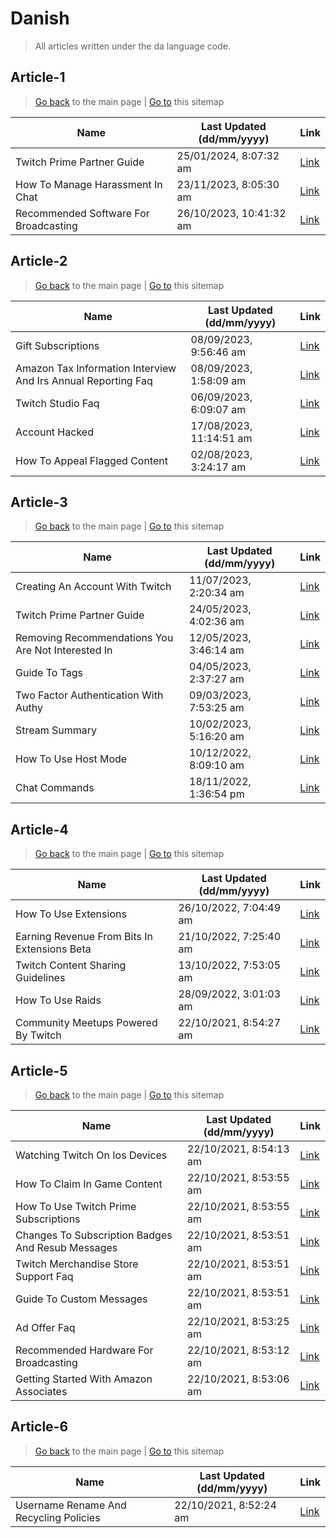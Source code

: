 # Danish
> All articles written under the da language code. 

## Article-1
> [Go back](../README.md) to the main page | [Go to](https://help.twitch.tv/s/sitemap-topicarticle-1.xml) this sitemap

| Name                                  | Last Updated (dd/mm/yyyy) | Link                                                                                        |
|---------------------------------------|---------------------------|---------------------------------------------------------------------------------------------|
| Twitch Prime Partner Guide            | 25/01/2024, 8:07:32 am    | [Link](https://help.twitch.tv/s/article/twitch-prime-partner-guide?language=da)             |
| How To Manage Harassment In Chat      | 23/11/2023, 8:05:30 am    | [Link](https://help.twitch.tv/s/article/how-to-manage-harassment-in-chat?language=da)       |
| Recommended Software For Broadcasting | 26/10/2023, 10:41:32 am   | [Link](https://help.twitch.tv/s/article/recommended-software-for-broadcasting?language=da)  |



## Article-2
> [Go back](../README.md) to the main page | [Go to](https://help.twitch.tv/s/sitemap-topicarticle-2.xml) this sitemap

| Name                                                          | Last Updated (dd/mm/yyyy) | Link                                                                                                                |
|---------------------------------------------------------------|---------------------------|---------------------------------------------------------------------------------------------------------------------|
| Gift Subscriptions                                            | 08/09/2023, 9:56:46 am    | [Link](https://help.twitch.tv/s/article/gift-subscriptions?language=da)                                             |
| Amazon Tax Information Interview And Irs Annual Reporting Faq | 08/09/2023, 1:58:09 am    | [Link](https://help.twitch.tv/s/article/amazon-tax-information-interview-and-irs-annual-reporting-faq?language=da)  |
| Twitch Studio Faq                                             | 06/09/2023, 6:09:07 am    | [Link](https://help.twitch.tv/s/article/twitch-studio-faq?language=da)                                              |
| Account Hacked                                                | 17/08/2023, 11:14:51 am   | [Link](https://help.twitch.tv/s/article/account-hacked?language=da)                                                 |
| How To Appeal Flagged Content                                 | 02/08/2023, 3:24:17 am    | [Link](https://help.twitch.tv/s/article/how-to-appeal-flagged-content?language=da)                                  |



## Article-3
> [Go back](../README.md) to the main page | [Go to](https://help.twitch.tv/s/sitemap-topicarticle-3.xml) this sitemap

| Name                                               | Last Updated (dd/mm/yyyy) | Link                                                                                                     |
|----------------------------------------------------|---------------------------|----------------------------------------------------------------------------------------------------------|
| Creating An Account With Twitch                    | 11/07/2023, 2:20:34 am    | [Link](https://help.twitch.tv/s/article/creating-an-account-with-twitch?language=da)                     |
| Twitch Prime Partner Guide                         | 24/05/2023, 4:02:36 am    | [Link](https://help.twitch.tv/s/article/twitch-prime-partner-guide?language=da)                          |
| Removing Recommendations You Are Not Interested In | 12/05/2023, 3:46:14 am    | [Link](https://help.twitch.tv/s/article/Removing-recommendations-you-are-not-interested-in?language=da)  |
| Guide To Tags                                      | 04/05/2023, 2:37:27 am    | [Link](https://help.twitch.tv/s/article/guide-to-tags?language=da)                                       |
| Two Factor Authentication With Authy               | 09/03/2023, 7:53:25 am    | [Link](https://help.twitch.tv/s/article/two-factor-authentication-with-authy?language=da)                |
| Stream Summary                                     | 10/02/2023, 5:16:20 am    | [Link](https://help.twitch.tv/s/article/stream-summary?language=da)                                      |
| How To Use Host Mode                               | 10/12/2022, 8:09:10 am    | [Link](https://help.twitch.tv/s/article/how-to-use-host-mode?language=da)                                |
| Chat Commands                                      | 18/11/2022, 1:36:54 pm    | [Link](https://help.twitch.tv/s/article/chat-commands?language=da)                                       |



## Article-4
> [Go back](../README.md) to the main page | [Go to](https://help.twitch.tv/s/sitemap-topicarticle-4.xml) this sitemap

| Name                                         | Last Updated (dd/mm/yyyy) | Link                                                                                               |
|----------------------------------------------|---------------------------|----------------------------------------------------------------------------------------------------|
| How To Use Extensions                        | 26/10/2022, 7:04:49 am    | [Link](https://help.twitch.tv/s/article/how-to-use-extensions?language=da)                         |
| Earning Revenue From Bits In Extensions Beta | 21/10/2022, 7:25:40 am    | [Link](https://help.twitch.tv/s/article/earning-revenue-from-bits-in-extensions-beta?language=da)  |
| Twitch Content Sharing Guidelines            | 13/10/2022, 7:53:05 am    | [Link](https://help.twitch.tv/s/article/twitch-content-sharing-guidelines?language=da)             |
| How To Use Raids                             | 28/09/2022, 3:01:03 am    | [Link](https://help.twitch.tv/s/article/how-to-use-raids?language=da)                              |
| Community Meetups Powered By Twitch          | 22/10/2021, 8:54:27 am    | [Link](https://help.twitch.tv/s/article/community-meetups-powered-by-twitch?language=da)           |



## Article-5
> [Go back](../README.md) to the main page | [Go to](https://help.twitch.tv/s/sitemap-topicarticle-5.xml) this sitemap

| Name                                              | Last Updated (dd/mm/yyyy) | Link                                                                                                    |
|---------------------------------------------------|---------------------------|---------------------------------------------------------------------------------------------------------|
| Watching Twitch On Ios Devices                    | 22/10/2021, 8:54:13 am    | [Link](https://help.twitch.tv/s/article/watching-twitch-on-ios-devices?language=da)                     |
| How To Claim In Game Content                      | 22/10/2021, 8:53:55 am    | [Link](https://help.twitch.tv/s/article/how-to-claim-in-game-content?language=da)                       |
| How To Use Twitch Prime Subscriptions             | 22/10/2021, 8:53:55 am    | [Link](https://help.twitch.tv/s/article/how-to-use-twitch-prime-subscriptions?language=da)              |
| Changes To Subscription Badges And Resub Messages | 22/10/2021, 8:53:51 am    | [Link](https://help.twitch.tv/s/article/Changes-to-Subscription-Badges-and-Resub-Messages?language=da)  |
| Twitch Merchandise Store Support Faq              | 22/10/2021, 8:53:51 am    | [Link](https://help.twitch.tv/s/article/twitch-merchandise-store-support-faq?language=da)               |
| Guide To Custom Messages                          | 22/10/2021, 8:53:51 am    | [Link](https://help.twitch.tv/s/article/guide-to-custom-messages?language=da)                           |
| Ad Offer Faq                                      | 22/10/2021, 8:53:25 am    | [Link](https://help.twitch.tv/s/article/ad-offer-faq?language=da)                                       |
| Recommended Hardware For Broadcasting             | 22/10/2021, 8:53:12 am    | [Link](https://help.twitch.tv/s/article/recommended-hardware-for-broadcasting?language=da)              |
| Getting Started With Amazon Associates            | 22/10/2021, 8:53:06 am    | [Link](https://help.twitch.tv/s/article/getting-started-with-amazon-associates?language=da)             |



## Article-6
> [Go back](../README.md) to the main page | [Go to](https://help.twitch.tv/s/sitemap-topicarticle-6.xml) this sitemap

| Name                                   | Last Updated (dd/mm/yyyy) | Link                                                                                         |
|----------------------------------------|---------------------------|----------------------------------------------------------------------------------------------|
| Username Rename And Recycling Policies | 22/10/2021, 8:52:24 am    | [Link](https://help.twitch.tv/s/article/username-rename-and-recycling-policies?language=da)  |



